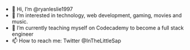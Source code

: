 - 👋 Hi, I’m @ryanleslie1997
- 👀 I’m interested in technology, web development, gaming, movies and music.
- 🌱 I’m currently teaching myself on Codecademy to become a full stack engineer
- 📫 How to reach me: Twitter @InTheLittleSap

<!---
ryanleslie1997/ryanleslie1997 is a ✨ special ✨ repository because its `README.md` (this file) appears on your GitHub profile.
You can click the Preview link to take a look at your changes.
--->
